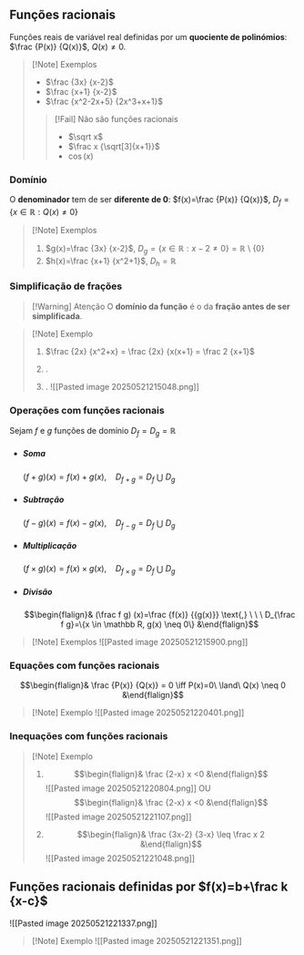 ## Funções racionais
Funções reais de variável real definidas por um **quociente de polinómios**: $\frac {P(x)} {Q(x)}$, $Q(x)\neq0$.
>[!Note] Exemplos
>- $\frac {3x} {x-2}$
>- $\frac {x+1} {x-2}$
>- $\frac {x^2-2x+5} {2x^3+x+1}$
>>[!Fail] Não são funções racionais
>>- $\sqrt x$
>>- $\frac x {\sqrt[3]{x+1}}$
>>- $\cos(x)$

### Domínio
O **denominador** tem de ser **diferente de 0**:
$f(x)=\frac {P(x)} {Q(x)}$, $D_f=\{x \in \mathbb R: Q(x)\neq 0\}$

> [!Note] Exemplos
>1. $g(x)=\frac {3x} {x-2}$, $D_g=\{x\in \mathbb R: x-2\neq 0\}=\mathbb R$ \ $\{0\}$
>2. $h(x)=\frac {x+1} {x^2+1}$, $D_h=\mathbb R$

### Simplificação de frações
>[!Warning] Atenção
>O **domínio da função** é o da **fração antes de ser simplificada**.

>[!Note] Exemplo
>1. $\frac {2x} {x^2+x} = \frac {2x} {x(x+1} = \frac 2 {x+1}$
>   
>2. .
>3. .
>   ![[Pasted image 20250521215048.png]]

### Operações com funções racionais
Sejam $f$ e $g$ funções de domínio $D_f=D_g=\mathbb R$

- ##### Soma
	$(f+g) (x)=f(x)+g(x)$,    $\ \ \ D_{f+g}=D_f\ \bigcup\ D_g$
- ##### Subtração
	$(f-g)(x)=f(x)-g(x)$,   $\ \ \ D_{f-g}=D_f\ \bigcup\ D_g$
- ##### Multiplicação
	$(f \times g) (x)= f(x) \times g(x)$,   $\ \ \ D_{f \times g}=D_f\ \bigcup\ D_g$
- ##### Divisão
	$$\begin{flalign}& (\frac f g) (x)=\frac {f(x)} {{g(x)}} \text{,} \ \ \ D_{\frac f g}=\{x \in \mathbb R, g(x) \neq 0\} &\end{flalign}$$

>[!Note] Exemplos
>![[Pasted image 20250521215900.png]]

### Equações com funções racionais
$$\begin{flalign}& \frac {P(x)} {Q(x)} = 0 \iff P(x)=0\ \land\ Q(x) \neq 0 &\end{flalign}$$

>[!Note] Exemplo
>![[Pasted image 20250521220401.png]]


### Inequações com funções racionais

>[!Note] Exemplo
>1. $$\begin{flalign}& \frac {2-x} x <0 &\end{flalign}$$
>![[Pasted image 20250521220804.png]]
>OU
>$$\begin{flalign}& \frac {2-x} x <0 &\end{flalign}$$
>![[Pasted image 20250521221107.png]]
>
>2. $$\begin{flalign}& \frac {3x-2} {3-x} \leq \frac x 2 &\end{flalign}$$
>   ![[Pasted image 20250521221048.png]]

## Funções racionais definidas por $f(x)=b+\frac k {x-c}$
![[Pasted image 20250521221337.png]]
>[!Note] Exemplo
>![[Pasted image 20250521221351.png]]

